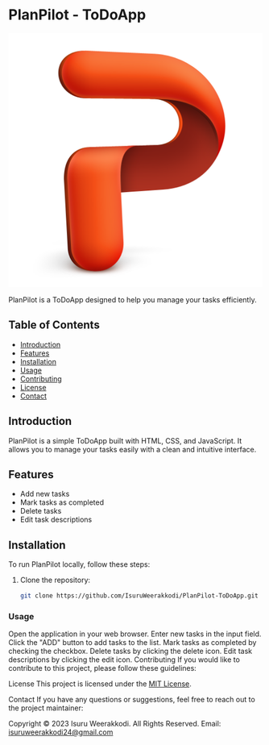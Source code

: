# PlanPilot - ToDoApp

![PlanPilot Logo](img/favicon.png)

PlanPilot is a ToDoApp designed to help you manage your tasks efficiently.

## Table of Contents
- [Introduction](#introduction)
- [Features](#features)
- [Installation](#installation)
- [Usage](#usage)
- [Contributing](#contributing)
- [License](#license)
- [Contact](#contact)

## Introduction

PlanPilot is a simple ToDoApp built with HTML, CSS, and JavaScript. It allows you to manage your tasks easily with a clean and intuitive interface.

## Features

- Add new tasks
- Mark tasks as completed
- Delete tasks
- Edit task descriptions

## Installation

To run PlanPilot locally, follow these steps:

1. Clone the repository:
   ```bash
   git clone https://github.com/IsuruWeerakkodi/PlanPilot-ToDoApp.git

### Usage
Open the application in your web browser.
Enter new tasks in the input field.
Click the "ADD" button to add tasks to the list.
Mark tasks as completed by checking the checkbox.
Delete tasks by clicking the delete icon.
Edit task descriptions by clicking the edit icon.
Contributing
If you would like to contribute to this project, please follow these guidelines:

License
This project is licensed under the [MIT License](LICENSE).

Contact
If you have any questions or suggestions, feel free to reach out to the project maintainer:

Copyright &copy; 2023 Isuru Weerakkodi. All Rights Reserved.
Email: isuruweerakkodi24@gmail.com
